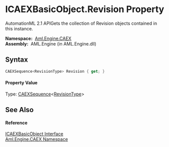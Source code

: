 ICAEXBasicObject.Revision Property
==================================
AutomationML 2.1 APIGets the collection of Revision objects contained in this instance.

  **Namespace:**  [Aml.Engine.CAEX][1]  
  **Assembly:**  AML.Engine (in AML.Engine.dll)

Syntax
------

```csharp
CAEXSequence<RevisionType> Revision { get; }
```

#### Property Value
Type: [CAEXSequence][2]&lt;[RevisionType][3]>

See Also
--------

#### Reference
[ICAEXBasicObject Interface][4]  
[Aml.Engine.CAEX Namespace][1]  

[1]: ../README.md
[2]: ../CAEXSequence_1/README.md
[3]: ../RevisionType/README.md
[4]: README.md
[5]: https://www.automationml.org
[6]: ../../icons/logoShade.png